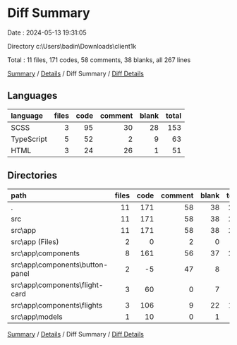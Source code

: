 # Diff Summary

Date : 2024-05-13 19:31:05

Directory c:\\Users\\badin\\Downloads\\client1k

Total : 11 files,  171 codes, 58 comments, 38 blanks, all 267 lines

[Summary](results.md) / [Details](details.md) / Diff Summary / [Diff Details](diff-details.md)

## Languages
| language | files | code | comment | blank | total |
| :--- | ---: | ---: | ---: | ---: | ---: |
| SCSS | 3 | 95 | 30 | 28 | 153 |
| TypeScript | 5 | 52 | 2 | 9 | 63 |
| HTML | 3 | 24 | 26 | 1 | 51 |

## Directories
| path | files | code | comment | blank | total |
| :--- | ---: | ---: | ---: | ---: | ---: |
| . | 11 | 171 | 58 | 38 | 267 |
| src | 11 | 171 | 58 | 38 | 267 |
| src\\app | 11 | 171 | 58 | 38 | 267 |
| src\\app (Files) | 2 | 0 | 2 | 0 | 2 |
| src\\app\\components | 8 | 161 | 56 | 37 | 254 |
| src\\app\\components\\button-panel | 2 | -5 | 47 | 8 | 50 |
| src\\app\\components\\flight-card | 3 | 60 | 0 | 7 | 67 |
| src\\app\\components\\flights | 3 | 106 | 9 | 22 | 137 |
| src\\app\\models | 1 | 10 | 0 | 1 | 11 |

[Summary](results.md) / [Details](details.md) / Diff Summary / [Diff Details](diff-details.md)
